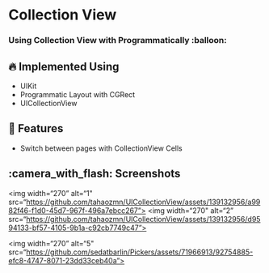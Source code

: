 <h1 align=“center”> Collection View </h1>

<h3 align=“center”> Using Collection View with Programmatically :balloon: <h3>
  
## :fire: Implemented Using

- UIKit
- Programmatic Layout with CGRect
- UICollectionView
  
## :rocket: Features

- Switch between pages with CollectionView Cells
  
## :camera_with_flash: Screenshots
<img width=“270” alt=“1" src=“https://github.com/tahaozmn/UICollectionView/assets/139132956/a9982f46-f1d0-45d7-967f-496a7ebcc267”>
<img width=“270" alt=“2” src=“https://github.com/tahaozmn/UICollectionView/assets/139132956/d9594133-bf57-4105-9b1a-c92cb7749c47”>


<img width=“270” alt=“5" src=“https://github.com/sedatbarlin/Pickers/assets/71966913/92754885-efc8-4747-8071-23dd33ceb40a”>
